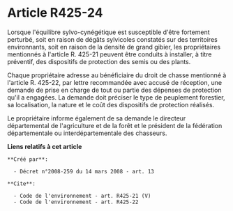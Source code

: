 # Article R425-24

Lorsque l'équilibre sylvo-cynégétique est susceptible d'être fortement perturbé, soit en raison de dégâts sylvicoles
constatés sur des territoires environnants, soit en raison de la densité de grand gibier, les propriétaires mentionnés à
l'article R. 425-21 peuvent être conduits à installer, à titre préventif, des dispositifs de protection des semis ou des
plants. 

Chaque propriétaire adresse au bénéficiaire du droit de chasse mentionné à l'article R. 425-22, par lettre recommandée avec
accusé de réception, une demande de prise en charge de tout ou partie des dépenses de protection qu'il a engagées. La demande
doit préciser le type de peuplement forestier, sa localisation, la nature et le coût des dispositifs de protection réalisés. 

Le propriétaire informe également de sa demande le directeur départemental de l'agriculture et de la forêt et le président de
la fédération départementale ou interdépartementale des chasseurs.

**Liens relatifs à cet article**

	**Créé par**:

	  - Décret n°2008-259 du 14 mars 2008 - art. 13

	**Cite**:

	  - Code de l'environnement - art. R425-21 (V)
	  - Code de l'environnement - art. R425-22

